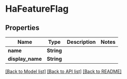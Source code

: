 # HaFeatureFlag

## Properties

Name | Type | Description | Notes
------------ | ------------- | ------------- | -------------
**name** | **String** |  | 
**display_name** | **String** |  | 

[[Back to Model list]](../README.md#documentation-for-models) [[Back to API list]](../README.md#documentation-for-api-endpoints) [[Back to README]](../README.md)


